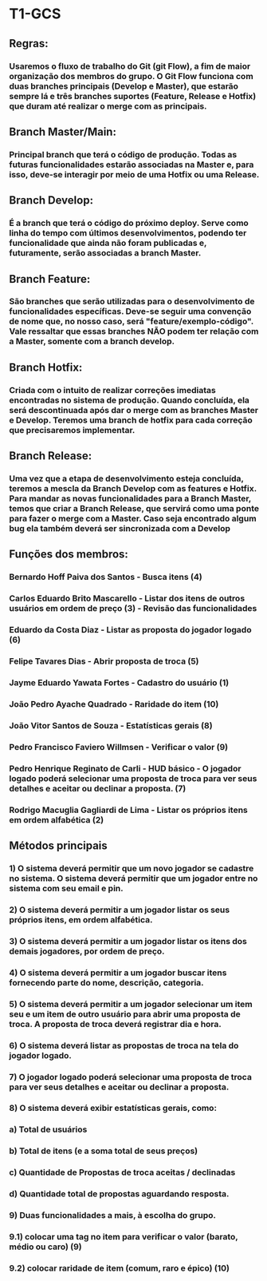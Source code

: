 # T1-GCS

## Regras:
### Usaremos o fluxo de trabalho do Git (git Flow), a fim de maior organização dos membros do grupo. O Git Flow funciona com duas branches principais (Develop e Master), que estarão sempre lá e três branches suportes (Feature, Release e Hotfix) que duram até realizar o merge com as principais.

## Branch Master/Main:
### Principal branch que terá o código de produção. Todas as futuras funcionalidades estarão associadas na Master e, para isso, deve-se interagir por meio de uma Hotfix ou uma Release.

## Branch Develop:
### É a branch que terá o código do próximo deploy. Serve como linha do tempo com últimos desenvolvimentos, podendo ter funcionalidade que ainda não foram publicadas e, futuramente, serão associadas a branch Master.

## Branch Feature:
### São branches que serão utilizadas para o desenvolvimento de funcionalidades específicas. Deve-se seguir uma convenção de nome que, no nosso caso, será "feature/exemplo-código". Vale ressaltar que essas branches NÃO podem ter relação com a Master, somente com a branch develop.

## Branch Hotfix:
### Criada com o intuito de realizar correções imediatas encontradas no sistema de produção. Quando concluída, ela será descontinuada após dar o merge com as branches Master e Develop. Teremos uma branch de hotfix para cada correção que precisaremos implementar.

## Branch Release:
### Uma vez que a etapa de desenvolvimento esteja concluída, teremos a mescla da Branch Develop com as features e Hotfix. Para mandar as novas funcionalidades para a Branch Master, temos que criar a Branch Release, que servirá como uma ponte para fazer o merge com a Master. Caso seja encontrado algum bug ela também deverá ser sincronizada com a Develop

## Funções dos membros:
### Bernardo Hoff Paiva dos Santos - Busca itens (4)
### Carlos Eduardo Brito Mascarello - Listar dos itens de outros usuários em ordem de preço (3) - Revisão das funcionalidades
### Eduardo da Costa Diaz - Listar as proposta do jogador logado (6)
### Felipe Tavares Dias - Abrir proposta de troca (5)
### Jayme Eduardo Yawata Fortes - Cadastro do usuário (1)
### João Pedro Ayache Quadrado - Raridade do item (10)
### João Vitor Santos de Souza - Estatísticas gerais (8)
### Pedro Francisco Faviero Willmsen - Verificar o valor (9)
### Pedro Henrique Reginato de Carli - HUD básico - O jogador logado poderá selecionar uma proposta de troca para ver seus detalhes e aceitar ou declinar a proposta. (7)
### Rodrigo Macuglia Gagliardi de Lima - Listar os próprios itens em ordem alfabética (2)

## Métodos principais
### 1) O sistema deverá permitir que um novo jogador se cadastre no sistema. O sistema deverá permitir que um jogador entre no sistema com seu email e pin.
### 2) O sistema deverá permitir a um jogador listar os seus próprios itens, em ordem alfabética.
### 3) O sistema deverá permitir a um jogador listar os itens dos demais jogadores, por ordem de preço.
### 4) O sistema deverá permitir a um jogador buscar itens fornecendo parte do nome, descrição, categoria.
### 5) O sistema deverá permitir a um jogador selecionar um item seu e um item de outro usuário para abrir uma proposta de troca. A proposta de troca deverá registrar dia e hora.
### 6) O sistema deverá listar as propostas de troca na tela do jogador logado.
### 7) O jogador logado poderá selecionar uma proposta de troca para ver seus detalhes e aceitar ou declinar a proposta.
### 8) O sistema deverá exibir estatísticas gerais, como:
   ### a) Total de usuários
   ### b) Total de itens (e a soma total de seus preços)
   ### c) Quantidade de Propostas de troca aceitas / declinadas
   ### d) Quantidade total de propostas aguardando resposta.
### 9) Duas funcionalidades a mais, à escolha do grupo.
### 9.1) colocar uma tag no item para verificar o valor (barato, médio ou caro) (9)
### 9.2) colocar raridade de item (comum, raro e épico) (10)
